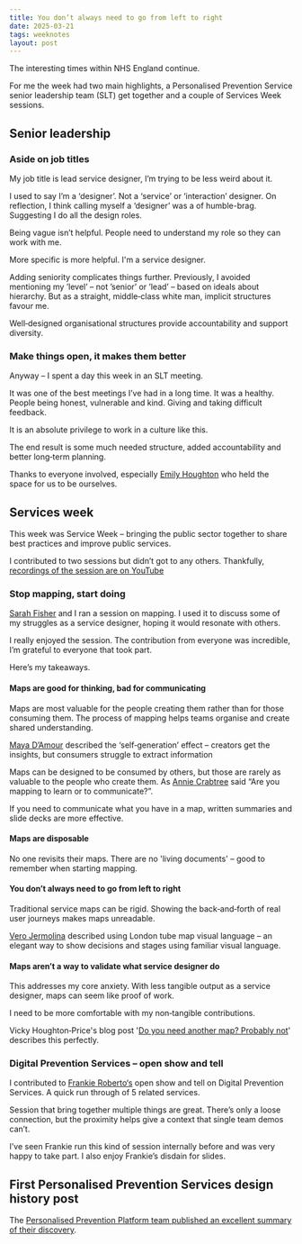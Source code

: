 ```yaml
---
title: You don’t always need to go from left to right
date: 2025-03-21
tags: weeknotes
layout: post
---
```


The interesting times within NHS England continue.

For me the week had two main highlights, a Personalised Prevention Service senior leadership team (SLT) get together and a couple of Services Week sessions.

## Senior leadership

### Aside on job titles

My job title is lead service designer, I’m trying to be less weird about it.

I used to say I’m a ‘designer’. Not a ‘service’ or ‘interaction’ designer. On reflection, I think calling myself a ‘designer’ was a of humble-brag. Suggesting I do all the design roles.

Being vague isn’t helpful. People need to understand my role so they can work with me.

More specific is more helpful. I'm a service designer.

Adding seniority complicates things further. Previously, I avoided mentioning my ’level’ – not ’senior’ or ’lead’ – based on ideals about hierarchy. But as a straight, middle‑class white man, implicit structures favour me.

Well‑designed organisational structures provide accountability and support diversity.

### Make things open, it makes them better

Anyway – I spent a day this week in an SLT meeting.

It was one of the best meetings I’ve had in a long time. It was a healthy. People being honest, vulnerable and kind. Giving and taking difficult feedback.

It is an absolute privilege to work in a culture like this.

The end result is some much needed structure, added accountability and better long‑term planning.

Thanks to everyone involved, especially [Emily Houghton](https://www.linkedin.com/in/emily-houghton-92367b32/) who held the space for us to be ourselves.

## Services week

This week was Service Week – bringing the public sector together to share best practices and improve public services.

I contributed to two sessions but didn’t got to any others. Thankfully, [recordings of the session are on YouTube](https://www.youtube.com/playlist?list=PLoe8p5EhqZ2Irg0VDGiho6NA1AoA-gUuB)

### Stop mapping, start doing

[Sarah Fisher](https://www.linkedin.com/in/sarah-fisher-6149b1242/) and I ran a session on mapping. I used it to discuss some of my struggles as a service designer, hoping it would resonate with others.

I really enjoyed the session. The contribution from everyone was incredible, I’m grateful to everyone that took part.

Here’s my takeaways.

#### Maps are good for thinking, bad for communicating

Maps are most valuable for the people creating them rather than for those consuming them. The process of mapping helps teams organise and create shared understanding.

[Maya D’Amour](https://www.linkedin.com/in/mayadamour/) described the ‘self‑generation’ effect – creators get the insights, but consumers struggle to extract information

Maps can be designed to be consumed by others, but those are rarely as valuable to the people who create them. As [Annie Crabtree](https://www.linkedin.com/in/annie-crabtree/) said “Are you mapping to learn or to communicate?”.

If you need to communicate what you have in a map, written summaries and slide decks are more effective.

#### Maps are disposable

No one revisits their maps. There are no 'living documents' – good to remember when starting mapping.

#### You don’t always need to go from left to right

Traditional service maps can be rigid. Showing the back‑and‑forth of real user journeys makes maps unreadable.

[Vero Jermolina](https://www.linkedin.com/in/veronikajermolina/) described using London tube map visual language –  an elegant way to show decisions and stages using familiar visual language.

#### Maps aren’t a way to validate what service designer do

This addresses my core anxiety. With less tangible output as a service designer, maps can seem like proof of work.

I need to be more comfortable with my non‑tangible contributions.

Vicky Houghton‑Price's blog post '[Do you need another map? Probably not](https://medium.com/design-bootcamp/do-you-need-another-map-probably-not-2f8a8a7a9773)' describes this perfectly.

### Digital Prevention Services – open show and tell

I contributed to [Frankie Roberto‘s](https://bsky.app/profile/frankieroberto.com) open show and tell on Digital Prevention Services. A quick run through of 5 related services.

Session that bring together multiple things are great. There’s only a loose connection, but the proximity helps give a context that single team demos can’t.

I’ve seen Frankie run this kind of session internally before and was very happy to take part. I also enjoy Frankie’s disdain for slides.

## First Personalised Prevention Services design history post

The [Personalised Prevention Platform team published an excellent summary of their discovery](https://design-history.prevention-services.nhs.uk/personalised-prevention-platform/2025/03/discovery-summary/).
